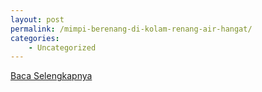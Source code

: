 ```yaml
---
layout: post
permalink: /mimpi-berenang-di-kolam-renang-air-hangat/
categories:
    - Uncategorized
---
```


[Baca Selengkapnya](/08)